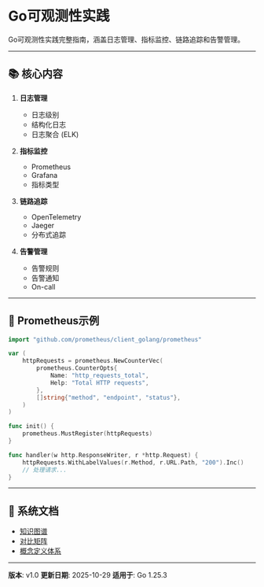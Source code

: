 # Go可观测性实践

Go可观测性实践完整指南，涵盖日志管理、指标监控、链路追踪和告警管理。

---

## 📚 核心内容

1. **日志管理**
   - 日志级别
   - 结构化日志
   - 日志聚合 (ELK)

2. **指标监控**
   - Prometheus
   - Grafana
   - 指标类型

3. **链路追踪**
   - OpenTelemetry
   - Jaeger
   - 分布式追踪

4. **告警管理**
   - 告警规则
   - 告警通知
   - On-call

---

## 🚀 Prometheus示例

```go
import "github.com/prometheus/client_golang/prometheus"

var (
    httpRequests = prometheus.NewCounterVec(
        prometheus.CounterOpts{
            Name: "http_requests_total",
            Help: "Total HTTP requests",
        },
        []string{"method", "endpoint", "status"},
    )
)

func init() {
    prometheus.MustRegister(httpRequests)
}

func handler(w http.ResponseWriter, r *http.Request) {
    httpRequests.WithLabelValues(r.Method, r.URL.Path, "200").Inc()
    // 处理请求...
}
```

---

## 📖 系统文档

- [知识图谱](./00-知识图谱.md)
- [对比矩阵](./00-对比矩阵.md)
- [概念定义体系](./00-概念定义体系.md)

---

**版本**: v1.0
**更新日期**: 2025-10-29
**适用于**: Go 1.25.3
